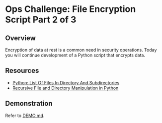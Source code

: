 # Ops Challenge: File Encryption Script Part 2 of 3 

## Overview

Encryption of data at rest is a common need in security operations. Today you will continue development of a Python script that encrypts data.

## Resources

- [Python: List Of Files In Directory And Subdirectories](https://appdividend.com/2020/01/20/python-list-of-files-in-directory-and-subdirectories/)
- [Recursive File and Directory Manipulation in Python](https://www.pythoncentral.io/recursive-file-and-directory-manipulation-in-python-part-1/)

## Demonstration

Refer to [DEMO.md](DEMO.md).
